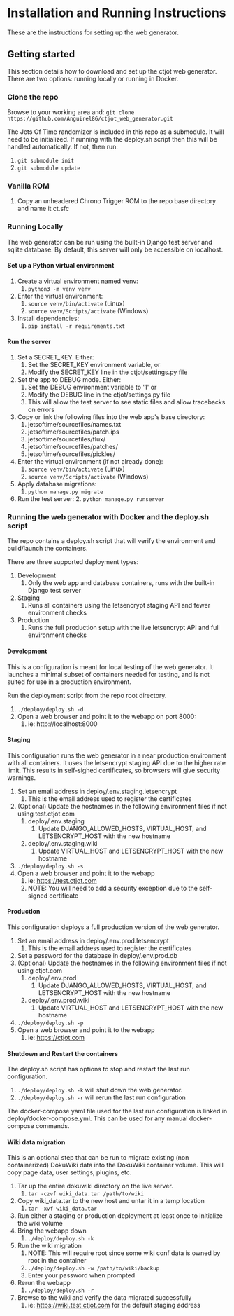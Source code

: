 # Installation and Running Instructions
These are the instructions for setting up the web generator.

## Getting started
This section details how to download and set up the ctjot web generator. 
There are two options: running locally or running in Docker.

### Clone the repo
Browse to your working area and:
`git clone https://github.com/Anguirel86/ctjot_web_generator.git`

The Jets Of Time randomizer is included in this repo as a submodule.  It will need to be initialized.
If running with the deploy.sh script then this will be handled automatically.  If not, then run:
 1. `git submodule init`
 2. `git submodule update`

### Vanilla ROM
 1. Copy an unheadered Chrono Trigger ROM to the repo base directory and name it ct.sfc

### Running Locally
The web generator can be run using the built-in Django test server and sqlite database.  By default,
this server will only be accessible on localhost.

#### Set up a Python virtual environment

 1. Create a virtual environment named venv:
    1. `python3 -m venv venv`
 2. Enter the virtual environment:
    1. `source venv/bin/activate` (Linux)
    2. `source venv/Scripts/activate` (Windows)
 3. Install dependencies:
    1. `pip install -r requirements.txt`

#### Run the server

 1. Set a SECRET_KEY.  Either:
    1. Set the SECRET_KEY environment variable, or
    2. Modify the SECRET_KEY line in the ctjot/settings.py file
 2. Set the app to DEBUG mode.  Either:
    1. Set the DEBUG environment variable to '1' or
    2. Modify the DEBUG line in the ctjot/settings.py file
    3. This will allow the test server to see static files and allow tracebacks on errors
 3. Copy or link the following files into the web app's base directory:
    1. jetsoftime/sourcefiles/names.txt
    2. jetsoftime/sourcefiles/patch.ips
    3. jetsoftime/sourcefiles/flux/
    4. jetsoftime/sourcefiles/patches/
    5. jetsoftime/sourcefiles/pickles/
 4. Enter the virtual environment (if not already done):
    1. `source venv/bin/activate` (Linux)
    2. `source venv/Scripts/activate` (Windows)
 5. Apply database migrations:
    1. `python manage.py migrate`
 6. Run the test server:
    2. `python manage.py runserver`

### Running the web generator with Docker and the deploy.sh script
The repo contains a deploy.sh script that will verify the environment and build/launch the containers.

There are three supported deployment types:
 1. Development
    1. Only the web app and database containers, runs with the built-in Django test server
 2. Staging
    1. Runs all containers using the letsencrypt staging API and fewer environment checks
 3. Production
    1. Runs the full production setup with the live letsencrypt API and full environment checks

#### Development
This is a configuration is meant for local testing of the web generator.  It launches a minimal subset
of containers needed for testing, and is not suited for use in a production environment. 

Run the deployment script from the repo root directory.
 1. `./deploy/deploy.sh -d`
 2. Open a web browser and point it to the webapp on port 8000:
    1. ie: http://localhost:8000
 
#### Staging
This configuration runs the web generator in a near production environment with all containers.
It uses the letsencrypt staging API due to the higher rate limit.  This results in self-sighed
certificates, so browsers will give security warnings.
 1. Set an email address in deploy/.env.staging.letsencrypt
    1. This is the email address used to register the certificates
 2. (Optional) Update the hostnames in the following environment files if not using test.ctjot.com
    1. deploy/.env.staging
       1. Update DJANGO_ALLOWED_HOSTS, VIRTUAL_HOST, and LETSENCRYPT_HOST with the new hostname
    2. deploy/.env.staging.wiki
       1. Update VIRTUAL_HOST and LETSENCRYPT_HOST with the new hostname
 3. `./deploy/deploy.sh -s`
 4. Open a web browser and point it to the webapp
    1. ie: https://test.ctjot.com
    2. NOTE: You will need to add a security exception due to the self-signed certificate

#### Production
This configuration deploys a full production version of the web generator.
1. Set an email address in deploy/.env.prod.letsencrypt
    1. This is the email address used to register the certificates
2. Set a password for the database in deploy/.env.prod.db
3. (Optional) Update the hostnames in the following environment files if not using ctjot.com
   1. deploy/.env.prod
      1. Update DJANGO_ALLOWED_HOSTS, VIRTUAL_HOST, and LETSENCRYPT_HOST with the new hostname
   2. deploy/.env.prod.wiki
      1. Update VIRTUAL_HOST and LETSENCRYPT_HOST with the new hostname
4. `./deploy/deploy.sh -p`
5. Open a web browser and point it to the webapp
   1. ie: https://ctjot.com

#### Shutdown and Restart the containers
The deploy.sh script has options to stop and restart the last run configuration.

1. `./deploy/deploy.sh -k` will shut down the web generator.
2. `./deploy/deploy.sh -r` will rerun the last run configuration

The docker-compose yaml file used for the last run configuration is linked in deploy/docker-compose.yml.
This can be used for any manual docker-compose commands.

#### Wiki data migration
This is an optional step that can be run to migrate existing (non containerized) DokuWiki data 
into the DokuWiki container volume.  This will copy page data, user settings, plugins, etc.

1. Tar up the entire dokuwiki directory on the live server.
   1. `tar -czvf wiki_data.tar /path/to/wiki`
2. Copy wiki_data.tar to the new host and untar it in a temp location
   1. `tar -xvf wiki_data.tar`
3. Run either a staging or production deployment at least once to initialize the wiki volume
4. Bring the webapp down
   1. `./deploy/deploy.sh -k`
5. Run the wiki migration
   1. NOTE: This will require root since some wiki conf data is owned by root in the container
   2. `./deploy/deploy.sh -w /path/to/wiki/backup`
   3. Enter your password when prompted
6. Rerun the webapp
   1. `./deploy/deploy.sh -r`
7. Browse to the wiki and verify the data migrated successfully
   1. ie: https://wiki.test.ctjot.com for the default staging address
   

